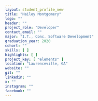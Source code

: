 ```yaml
---
layout: student_profile_new
title: "Hailey Montgomery"
logo: ""
header: ""
project_role: "Developer"
contact_email: ""
major: "I.T., Conc. Software Development"
graduation_year: 2020
cohort: ""
skills: [ ]
highlights: [ ]
project_key: [ "elements" ]
location: "Lawrenceville, GA"
website: ""
git: ""
linkedin: ""
x: ""
instagram: ""
facebook: ""
---
```

